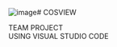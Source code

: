 ![image](https://github.com/ChoiEuiCheon/COSVIEW/assets/103105033/2c5c8e3c-e4cf-4c53-97ac-d6da646ae15b)# COSVIEW

TEAM PROJECT</br>
USING VISUAL STUDIO CODE</br>

<p align="center"
  <img src="https://github.com/ChoiEuiCheon/COSVIEW/assets/103105033/bd535128-2522-4908-98f0-92c0d3d3fcb8"]>
</p>
